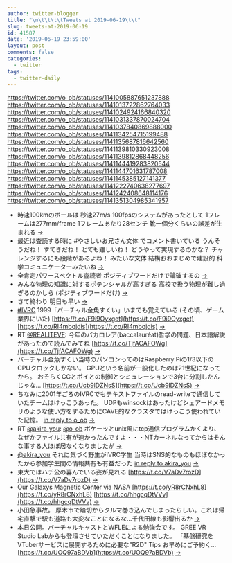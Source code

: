 ```yaml
---
author: twitter-blogger
title: "\n\t\t\t\tTweets at 2019-06-19\t\t"
slug: tweets-at-2019-06-19
id: 41587
date: '2019-06-19 23:59:00'
layout: post
comments: false
categories:
  - twitter
tags:
  - twitter-daily
---
```


https://twitter.com/o_ob/statuses/1141005887651237888 https://twitter.com/o_ob/statuses/1141013722862764033 https://twitter.com/o_ob/statuses/1141024924166840320 https://twitter.com/o_ob/statuses/1141031337870024704 https://twitter.com/o_ob/statuses/1141037840869888000 https://twitter.com/o_ob/statuses/1141134254715199488 https://twitter.com/o_ob/statuses/1141135687816642560 https://twitter.com/o_ob/statuses/1141139810330923008 https://twitter.com/o_ob/statuses/1141139812868448256 https://twitter.com/o_ob/statuses/1141144419283820544 https://twitter.com/o_ob/statuses/1141144701631787008 https://twitter.com/o_ob/statuses/1141145385127141377 https://twitter.com/o_ob/statuses/1141222740638277697 https://twitter.com/o_ob/statuses/1141242408648114176 https://twitter.com/o_ob/statuses/1141351304985341957  

*   時速100kmのボールは 秒速27m/s 100fpsのシステムがあったとして 1フレームは277mm/frame 1フレームあたり28センチ 靴一個分くらいの誤差が生まれる [->](https://twitter.com/o_ob/statuses/1141005887651237888)
*   最近は査読する時に #やさしいお兄さん文体 でコメント書いている うんそうだね！ すてきだね！ とても難しいね！ どうやって実現するのかな？ チャレンジするにも段階があるよね！ みたいな文体 結構おおまじめで建設的 科学コミュニケーターみたいね [->](https://twitter.com/o_ob/statuses/1141013722862764033)
*   全肯定パワースペクトル査読者 ポジティブワードだけで論破するの [->](https://twitter.com/o_ob/statuses/1141024924166840320)
*   みんな物理の知識に対するポテンシャルが高すぎる 高校で扱う物理が難し過ぎるのかしら (ポジティブワードだけ) [->](https://twitter.com/o_ob/statuses/1141031337870024704)
*   さて終わり 明日も早い [->](https://twitter.com/o_ob/statuses/1141037840869888000)
*   [#IVRC](https://twitter.com/search?q=%23IVRC&src=hash) 1999「バーチャル金魚すくい」いまでも覚えている (その頃、ゲーム業界にいた) [https://t.co/F9i9Oyxget](https://t.co/F9i9Oyxget) [https://t.co/RI4mbqjdis](https://t.co/RI4mbqjdis) [->](https://twitter.com/o_ob/statuses/1141134254715199488)
*   RT [@REALITEVF](https://twitter.com/REALITEVF): 今年のバカロレア(baccalauréat)哲学の問題、日本語解説があったので読んでみてね [https://t.co/TjfACAFOWg](https://t.co/TjfACAFOWg) [->](https://twitter.com/o_ob/statuses/1141135687816642560)
*   バーチャル金魚すくい当時のパソコンってのはRaspberry Piの1/3以下のCPUクロックしかない。 GPUという名前が一般化したのは21世紀になってから。 おそらくCGとポイとの制御とシミュレーションで3台に分割したんじゃな… [https://t.co/Ucb9lDZNsS](https://t.co/Ucb9lDZNsS) [->](https://twitter.com/o_ob/statuses/1141139810330923008)
*   ちなみに2001年ごろのIVRCでもテキストファイルのread-writeで通信していたチームはけっこうあった。 UDPもwinsockはあったけどシェアードメモリのような使い方をするためにCAVE的なクラスタではけっこう使われていた記憶。 [in reply to o_ob](https://twitter.com/o_ob/statuses/1141139810330923008) [->](https://twitter.com/o_ob/statuses/1141139812868448256)
*   RT [@akira_you](https://twitter.com/akira_you): [@o_ob](https://twitter.com/o_ob) ボケーッとunix風にtcp通信プログラムかくより、なぜかファイル共有が速かったんですよ・・・NTカーネルなってからはそんな事する人ほぼ居なくなりましたが [->](https://twitter.com/o_ob/statuses/1141144419283820544)
*   [@akira_you](https://twitter.com/akira_you) それに気づく野生がIVRC学生 当時はSNS的なものもほぼなかったから参加学生間の情報共有も有益だった [in reply to akira_you](https://twitter.com/akira_you/statuses/1141142588809830401) [->](https://twitter.com/o_ob/statuses/1141144701631787008)
*   東大ではハチ公の喜んでいる姿が見れる [https://t.co/V7aDv7rozD](https://t.co/V7aDv7rozD) [->](https://twitter.com/o_ob/statuses/1141145385127141377)
*   Our Galaxys Magnetic Center via NASA [https://t.co/yR8rCNxhL8](https://t.co/yR8rCNxhL8) [https://t.co/hhgcqDtVVv](https://t.co/hhgcqDtVVv) [->](https://twitter.com/o_ob/statuses/1141222740638277697)
*   小田急事故。 厚木市で踏切からクルマ巻き込んでしまったらしい。これは帰宅直撃で駅も道路も大変なことになるな…千代田線も影響出るか [->](https://twitter.com/o_ob/statuses/1141242408648114176)
*   本日公開。バーチャルキャストとWFLEによる勉強会です。 GREE VR Studio Labからも登壇させていただくことになりました。 「基盤研究をVTuberサービスに展開するために必要な"R2D" Tips お早めにご予約く… [https://t.co/UOQ97aBDVb](https://t.co/UOQ97aBDVb) [->](https://twitter.com/o_ob/statuses/1141351304985341957)